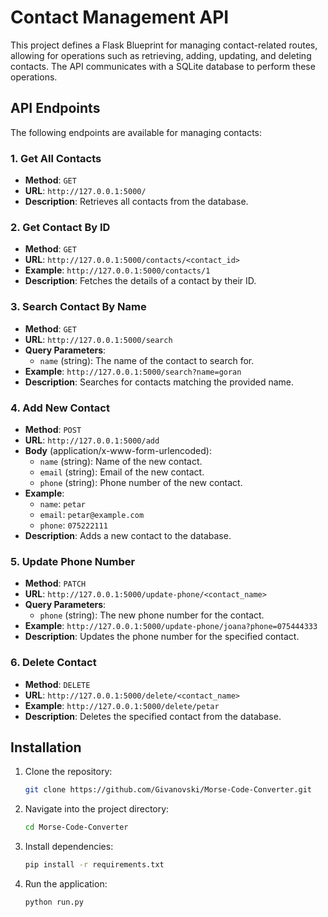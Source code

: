 # Contact Management API

This project defines a Flask Blueprint for managing contact-related routes, allowing for operations such as retrieving, adding, updating, and deleting contacts. The API communicates with a SQLite database to perform these operations.

## API Endpoints

The following endpoints are available for managing contacts:

### 1. Get All Contacts
- **Method**: `GET`
- **URL**: `http://127.0.0.1:5000/`
- **Description**: Retrieves all contacts from the database.

### 2. Get Contact By ID
- **Method**: `GET`
- **URL**: `http://127.0.0.1:5000/contacts/<contact_id>`
- **Example**: `http://127.0.0.1:5000/contacts/1`
- **Description**: Fetches the details of a contact by their ID.

### 3. Search Contact By Name
- **Method**: `GET`
- **URL**: `http://127.0.0.1:5000/search`
- **Query Parameters**: 
  - `name` (string): The name of the contact to search for.
- **Example**: `http://127.0.0.1:5000/search?name=goran`
- **Description**: Searches for contacts matching the provided name.

### 4. Add New Contact
- **Method**: `POST`
- **URL**: `http://127.0.0.1:5000/add`
- **Body** (application/x-www-form-urlencoded):
  - `name` (string): Name of the new contact.
  - `email` (string): Email of the new contact.
  - `phone` (string): Phone number of the new contact.
- **Example**:
  - `name`: `petar`
  - `email`: `petar@example.com`
  - `phone`: `075222111`
- **Description**: Adds a new contact to the database.

### 5. Update Phone Number
- **Method**: `PATCH`
- **URL**: `http://127.0.0.1:5000/update-phone/<contact_name>`
- **Query Parameters**:
  - `phone` (string): The new phone number for the contact.
- **Example**: `http://127.0.0.1:5000/update-phone/joana?phone=075444333`
- **Description**: Updates the phone number for the specified contact.

### 6. Delete Contact
- **Method**: `DELETE`
- **URL**: `http://127.0.0.1:5000/delete/<contact_name>`
- **Example**: `http://127.0.0.1:5000/delete/petar`
- **Description**: Deletes the specified contact from the database.

## Installation
1. Clone the repository:
   ``` bash
   git clone https://github.com/Givanovski/Morse-Code-Converter.git
2. Navigate into the project directory:
   ``` bash
   cd Morse-Code-Converter
3. Install dependencies:
   ``` bash
   pip install -r requirements.txt
4. Run the application:
   ``` bash
   python run.py
